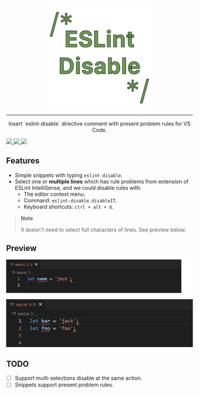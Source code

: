<p align="center">
  <a href="https://github.com/lvjiaxuan/vscode-eslint-disable" target="_blank">
    <img src="./assets/logo-r.png" alt="vscode-eslint-disable" height="280" width="280" />
  </a>
</p>

<hr />

<p align="center">Insert `eslint-disable` directive comment with present problem rules for VS Code.</p>

[![](https://img.shields.io/visual-studio-marketplace/v/lvjiaxuan.vscode-eslint-disable?color=%232ba1f1&logo=visual-studio-code&logoColor=%232ba1f1)
](https://marketplace.visualstudio.com/items?itemName=lvjiaxuan.vscode-eslint-disable)
[![](https://img.shields.io/visual-studio-marketplace/azure-devops/installs/total/lvjiaxuan.vscode-eslint-disable?label=Installs)
](https://marketplace.visualstudio.com/items?itemName=lvjiaxuan.vscode-eslint-disable)
[![](https://img.shields.io/visual-studio-marketplace/azure-devops/installs/total/lvjiaxuan.eslint-disable?label=Deprecated%20Identifier%20Installs)
](https://marketplace.visualstudio.com/items?itemName=lvjiaxuan.eslint-disable)

## Features

- Simple snippets with typing `eslint-disable`.
- Select one or **multiple lines** which has rule problems from extension of ESLint IntelliSense, and we could disable rules with:
  - The editor context menu.
  - Command: `eslint-disable.disableIT`.
  - Keyboard shortcuts: `ctrl + alt + d`.

> **Note**
> 
> It doesn't need to select full characters of lines. See preview below.

## Preview

![](assets/1.gif)

![](assets/2.gif)

## TODO

- [ ] Support multi-selections disable at the same action.
- [ ] Snippets support present problem rules.
